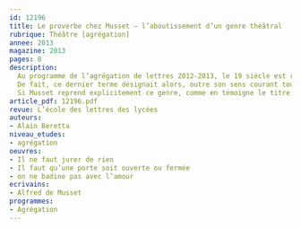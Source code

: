 ```yaml
---
id: 12196
title: Le proverbe chez Musset – l’aboutissement d’un genre théâtral
rubrique: Théâtre [agrégation]
annee: 2013
magazine: 2013
pages: 8
description: 
  Au programme de l’agrégation de lettres 2012-2013, le 19 siècle est représenté par trois pièces d’Alfred de Musset, dont les titres, « On ne badine pas avec l’amour », « Il ne faut jurer de rien » et « Il faut qu’une porte soit ouverte ou fermée », résonnent à l’évidence comme autant de proverbes.
  De fait, ce dernier terme désignait alors, outre son sens courant toujours actuel de vérité générale d’expérience ou conseil de sagesse pratique, un genre dramatique mis à la mode dans la seconde moitié du XVIIIe siècle.
  Si Musset reprend explicitement ce genre, comme en témoigne le titre « Comédies et Proverbes » regroupant ses principales pièces, il le transforme considérablement pour aboutir à son épanouissement…
article_pdf: 12196.pdf
revue: L’école des lettres des lycées
auteurs:
- Alain Beretta
niveau_etudes:
- agrégation
oeuvres:
- Il ne faut jurer de rien
- Il faut qu’une porte soit ouverte ou fermée
- on ne badine pas avec l’amour
ecrivains:
- Alfred de Musset
programmes:
- Agrégation
---
```

